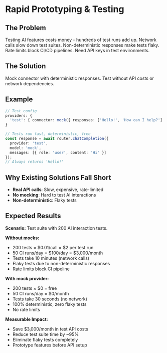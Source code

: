 # Rapid Prototyping & Testing

## The Problem

Testing AI features costs money - hundreds of test runs add up. Network calls slow down test suites. Non-deterministic responses make tests flaky. Rate limits block CI/CD pipelines. Need API keys in test environments.

## The Solution

Mock connector with deterministic responses. Test without API costs or network dependencies.

## Example

```typescript
// Test config
providers: {
  'test': { connector: mock({ responses: ['Hello!', 'How can I help?'] }) }
}

// Tests run fast, deterministic, free
const response = await router.chatCompletion({
  provider: 'test',
  model: 'mock',
  messages: [{ role: 'user', content: 'Hi' }]
});
// Always returns 'Hello!'
```

## Why Existing Solutions Fall Short

- **Real API calls**: Slow, expensive, rate-limited
- **No mocking**: Hard to test AI interactions
- **Non-deterministic**: Flaky tests

## Expected Results

**Scenario:** Test suite with 200 AI interaction tests.

**Without mocks:**
- 200 tests × $0.01/call = $2 per test run
- 50 CI runs/day = $100/day = $3,000/month
- Tests take 10 minutes (network calls)
- Flaky tests due to non-deterministic responses
- Rate limits block CI pipeline

**With mock provider:**
- 200 tests × $0 = free
- 50 CI runs/day = $0/month
- Tests take 30 seconds (no network)
- 100% deterministic, zero flaky tests
- No rate limits

**Measurable Impact:**
- Save $3,000/month in test API costs
- Reduce test suite time by ~95%
- Eliminate flaky tests completely
- Prototype features before API setup
